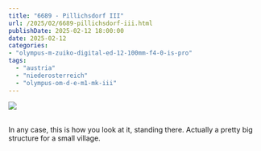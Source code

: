 ```yaml
---
title: "6689 - Pillichsdorf III"
url: /2025/02/6689-pillichsdorf-iii.html
publishDate: 2025-02-12 18:00:00
date: 2025-02-12
categories:
- "olympus-m-zuiko-digital-ed-12-100mm-f4-0-is-pro"
tags:
  - "austria"
  - "niederosterreich"
  - "olympus-om-d-e-m1-mk-iii"
---
```

<div class="container">
<div class="center"><a target="_blank" href="https://d25zfm9zpd7gm5.cloudfront.net/1200x1200/2020/20200920_091525-ORF-DxO-DP-XD2_lr.jpg"><img class="webfeedsFeaturedVisual" src="https://d25zfm9zpd7gm5.cloudfront.net/0600x0600/2020/20200920_091525-ORF-DxO-DP-XD2_lr.jpg" /></a></div>
</div>
<br />

In any case, this is how you look at it, standing there.
Actually a pretty big structure for a small village.

